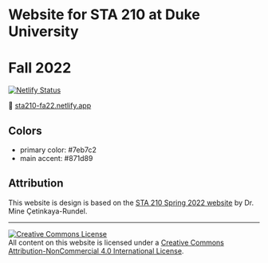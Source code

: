 # Website for STA 210 at Duke University 
# Fall 2022

[![Netlify Status](https://api.netlify.com/api/v1/badges/3ab0ad96-0f98-441c-9c9b-217732fcc2bc/deploy-status)](https://app.netlify.com/sites/sta210-fa22/deploys)

:link: [sta210-fa22.netlify.app](https://sta210-fa22.netlify.app/)

## Colors

- primary color: #7eb7c2
- main accent: #871d89

## Attribution

This website is design is based on the [STA 210 Spring 2022 website](https://sta210-s22.github.io/website/) by Dr. Mine Çetinkaya-Rundel. 
<hr> 

<a rel="license" href="http://creativecommons.org/licenses/by-nc/4.0/"><img alt="Creative Commons License" style="border-width:0" src="https://i.creativecommons.org/l/by-nc/4.0/88x31.png" /></a><br />All content on this website is licensed under a <a rel="license" href="http://creativecommons.org/licenses/by-nc/4.0/">Creative Commons Attribution-NonCommercial 4.0 International License</a>.